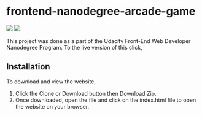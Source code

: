 frontend-nanodegree-arcade-game
===============================
![](images/mobile.PNG)
![](images/desktop.PNG)

This project was done as a part of the Udacity Front-End Web Developer Nanodegree Program.
To the live version of this click,

Installation
---
To download and view the website,
1) Click the Clone or Download button then Download Zip.
2) Once downloaded, open the file and click on the index.html file to open the website on your browser.

